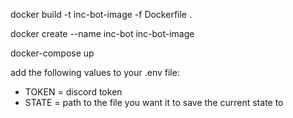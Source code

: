 docker build -t inc-bot-image -f Dockerfile .

docker create --name inc-bot inc-bot-image

docker-compose up

add the following values to your .env file:

 - TOKEN = discord token
 - STATE = path to the file you want it to save the current state to
